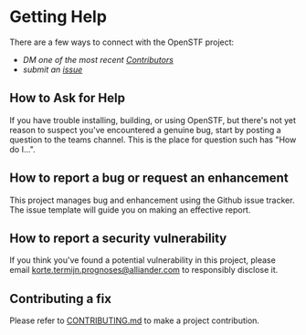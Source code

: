 <!--
SPDX-FileCopyrightText: 2017-2022 Contributors to the OpenSTEF project <korte.termijn.prognoses@alliander.com> 

SPDX-License-Identifier: MPL-2.0
-->
# Getting Help

There are a few ways to connect with the OpenSTF project:

* _DM one of the most recent [Contributors](https://github.com/alliander-opensource/openstf/graphs/contributors)_
* _submit an [issue](https://github.com/alliander-opensource/openstf/issues)_

## How to Ask for Help

If you have trouble installing, building, or using OpenSTF, but there's not yet reason to suspect you've encountered a genuine bug,
start by posting a question to the teams channel. This is the place for question such has "How do I...".

## How to report a bug or request an enhancement

This project manages bug and enhancement using the Github issue tracker. The issue template will guide you on making an effective report.

## How to report a security vulnerability

If you think you've found a potential vulnerability in this project, please
email korte.termijn.prognoses@alliander.com to responsibly disclose it.

## Contributing a fix

Please refer to [CONTRIBUTING.md](CONTRIBUTING.md) to make a project contribution.

